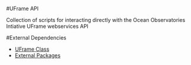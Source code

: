 #UFrame API

Collection of scripts for interacting directly with the Ocean Observatories Intiative UFrame webservices API

#External Dependencies
+ [UFrame Class](https://github.com/kerfoot/uframe)
+ [External Packages](https://github.com/kerfoot/uframe-api/blob/master/requirements.txt)


